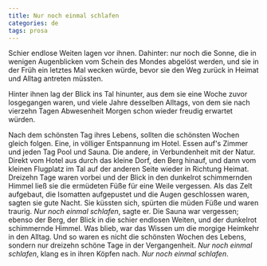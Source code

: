```yaml
---
title: Nur noch einmal schlafen
categories: de
tags: prosa
---
```


Schier endlose Weiten lagen vor ihnen. Dahinter: nur noch die Sonne, die in wenigen Augenblicken vom Schein des Mondes abgelöst werden, und sie in der Früh ein letztes Mal wecken würde, bevor sie den Weg zurück in Heimat und Alltag antreten müssten.

Hinter ihnen lag der Blick ins Tal hinunter, aus dem sie eine Woche zuvor losgegangen waren, und viele Jahre desselben Alltags, von dem sie nach vierzehn Tagen Abwesenheit Morgen schon wieder freudig erwartet würden.

Nach dem schönsten Tag ihres Lebens, sollten die schönsten Wochen gleich folgen. Eine, in völliger Entspannung im Hotel. Essen auf's Zimmer und jeden Tag Pool und Sauna. Die andere, in Verbundenheit mit der Natur. Direkt vom Hotel aus durch das kleine Dorf, den Berg hinauf, und dann vom kleinen Flugplatz im Tal auf der anderen Seite wieder in Richtung Heimat. Dreizehn Tage waren vorbei und der Blick in den dunkelrot schimmernden Himmel ließ sie die ermüdeten Füße für eine Weile vergessen. Als das Zelt aufgebaut, die Isomatten aufgepustet und die Augen geschlossen waren, sagten sie gute Nacht. Sie küssten sich, spürten die müden Füße und waren traurig. *Nur noch einmal schlafen*, sagte er. Die Sauna war vergessen; ebenso der Berg, der Blick in die schier endlosen Weiten, und der dunkelrot schimmernde Himmel. Was blieb, war das Wissen um die morgige Heimkehr in den Alltag. Und so waren es nicht die schönsten Wochen des Lebens, sondern nur dreizehn schöne Tage in der Vergangenheit. *Nur noch einmal schlafen*, klang es in ihren Köpfen nach. *Nur noch einmal schlafen*.
